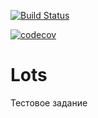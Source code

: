 [![Build Status](https://travis-ci.org/PavelKuzenkov/Lots.svg?branch=master)](https://travis-ci.org/PavelKuzenkov/Lots)


[![codecov](https://codecov.io/gh/PavelKuzenkov/Lots/branch/master/graph/badge.svg)](https://codecov.io/gh/PavelKuzenkov/Lots)

# Lots
Тестовое задание
